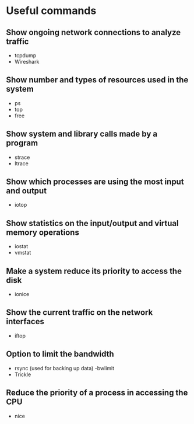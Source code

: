 # Useful commands

## Show ongoing network connections to analyze traffic
- tcpdump
- Wireshark

## Show number and types of resources used in the system
- ps
- top
- free

## Show system and library calls made by a program
- strace
- ltrace

## Show which processes are using the most input and output
- iotop

## Show statistics on the input/output and virtual memory operations
- iostat
- vmstat

## Make a system reduce its priority to access the disk
- ionice

## Show the current traffic on the network interfaces
- iftop

## Option to limit the bandwidth
- rsync (used for backing up data) -bwlimit
- Trickle

## Reduce the priority of a process in accessing the CPU
- nice

